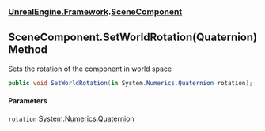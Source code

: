 ### [UnrealEngine.Framework](UnrealEngine_Framework.md 'UnrealEngine.Framework').[SceneComponent](SceneComponent.md 'UnrealEngine.Framework.SceneComponent')
## SceneComponent.SetWorldRotation(Quaternion) Method
Sets the rotation of the component in world space  
```csharp
public void SetWorldRotation(in System.Numerics.Quaternion rotation);
```
#### Parameters
<a name='UnrealEngine_Framework_SceneComponent_SetWorldRotation(System_Numerics_Quaternion)_rotation'></a>
`rotation` [System.Numerics.Quaternion](https://docs.microsoft.com/en-us/dotnet/api/System.Numerics.Quaternion 'System.Numerics.Quaternion')  
  
